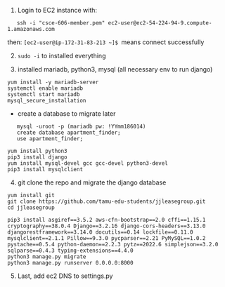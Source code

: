 1. Login to EC2 instance with: 
```
   ssh -i "csce-606-member.pem" ec2-user@ec2-54-224-94-9.compute-1.amazonaws.com
```
then: ```[ec2-user@ip-172-31-83-213 ~]$ ```means connect successfully

2. ```sudo -i``` to installed everything

3. installed mariadb, python3, mysql (all necessary env to run django)

```
yum install -y mariadb-server
systemctl enable mariadb
systemctl start mariadb
mysql_secure_installation 
```
   - create a database to migrate later
   ```
      mysql -uroot -p (mariadb pw: !YYmm186014)
      create database apartment_finder;
      use apartment_finder;
   ```

```
yum install python3
pip3 install django
yum install mysql-devel gcc gcc-devel python3-devel 
pip3 install mysqlclient
```


4. git clone the repo and migrate the django database
```
yum install git
git clone https://github.com/tamu-edu-students/jjleasegroup.git
cd jjleasegroup
```
```
pip3 install asgiref==3.5.2 aws-cfn-bootstrap==2.0 cffi==1.15.1 cryptography==38.0.4 Django==3.2.16 django-cors-headers==3.13.0 djangorestframework==3.14.0 docutils==0.14 lockfile==0.11.0 mysqlclient==2.1.1 Pillow==9.3.0 pycparser==2.21 PyMySQL==1.0.2 pystache==0.5.4 python-daemon==2.2.3 pytz==2022.6 simplejson==3.2.0 sqlparse==0.4.3 typing-extensions==4.4.0
python3 manage.py migrate
python3 manage.py runserver 0.0.0.0:8000
```

5. Last, add ec2 DNS to settings.py
   ```
   
   ```